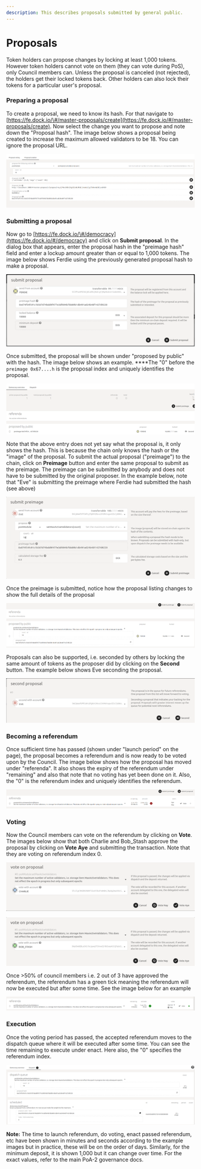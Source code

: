 ```yaml
---
description: This describes proposals submitted by general public.
---
```


# Proposals

Token holders can propose changes by locking at least 1,000 tokens. However token holders cannot vote on them \(they can vote during PoS\), only Council members can. Unless the proposal is canceled \(not rejected\), the holders get their locked tokens back. Other holders can also lock their tokens for a particular user's proposal.

### Preparing a proposal

To create a proposal, we need to know its hash. For that navigate to [https://fe.dock.io/\#/master-proposals/create](https://fe.dock.io/#/master-proposals/create). Now select the change you want to propose and note down the "Proposal hash". The image below shows a proposal being created to increase the maximum allowed validators to be 18. You can ignore the proposal URL.

![](../../../../.gitbook/assets/proposal-creation.png)

### Submitting a proposal

Now go to [https://fe.dock.io/\#/democracy](https://fe.dock.io/#/democracy) and click on **Submit proposal**. In the dialog box that appears, enter the proposal hash in the "preimage hash" field and enter a lockup amount greater than or equal to 1,000 tokens. The image below shows Ferdie using the previously generated proposal hash to make a proposal.

![](../../../../.gitbook/assets/public-proposal.png)

Once submitted, the proposal will be shown under "proposed by public" with the hash. The image below shows an example. ****The "0"  before the `preimage 0x67....h` is the proposal index and uniquely identifies the proposal.

![](../../../../.gitbook/assets/public-prop-list.png)

Note that the above entry does not yet say what the proposal is, it only shows the hash. This is because the chain only knows the hash or the "image" of the proposal. To submit the actual proposal \("preimage"\) to the chain, click on **Preimage** button and enter the same proposal to submit as the preimage. The preimage can be submitted by anybody and does not have to be submitted by the original proposer. In the example below, note that "Eve" is submitting the preimage where Ferdie had submitted the hash \(see above\)

![](../../../../.gitbook/assets/submit-preimage.png)

Once the preimage is submitted, notice how the proposal listing changes to show the full details of the proposal

![](../../../../.gitbook/assets/preimage-given.png)

Proposals can also be supported, i.e. seconded by others by locking the same amount of tokens as the proposer did by clicking on the **Second** button. The example below shows Eve seconding the proposal.

![](../../../../.gitbook/assets/second-prop.png)

### Becoming a referendum

Once sufficient time has passed \(shown under "launch period" on the page\), the proposal becomes a referendum and is now ready to be voted upon by the Council. The image below shows how the proposal has moved under "referenda". It also shows the expiry of the referendum under "remaining" and also that note that no voting has yet been done on it. Also, the "0" is the referendum index and uniquely identifies the referendum.

![](../../../../.gitbook/assets/referendum.png)

### Voting

Now the Council members can vote on the referendum by clicking on **Vote**. The images below show that both Charlie and Bob\_Stash approve the proposal by clicking on **Vote Aye** and submitting the transaction. Note that they are voting on referendum index 0.

![](../../../../.gitbook/assets/vote-1.png)

![](../../../../.gitbook/assets/vote-2.png)

Once &gt;50% of council members i.e. 2 out of 3 have approved the referendum, the referendum has a green tick meaning the referendum will now be executed but after some time. See the image below for an example

![](../../../../.gitbook/assets/referendum-2.png)

### Execution

Once the voting period has passed, the accepted referendum moves to the dispatch queue where it will be executed after some time. You can see the time remaining to execute under enact. Here also, the "0" specifies the referendum index.

![](../../../../.gitbook/assets/dispatch-1.png)



**Note:** The time to launch referendum, do voting, enact passed referendum, etc have been shown in minutes and seconds according to the example images but in practice, these will be on the order of days. Similarly, for the minimum deposit, it is shown 1,000 but it can change over time. For the exact values, refer to the main PoA-2 governance docs.

